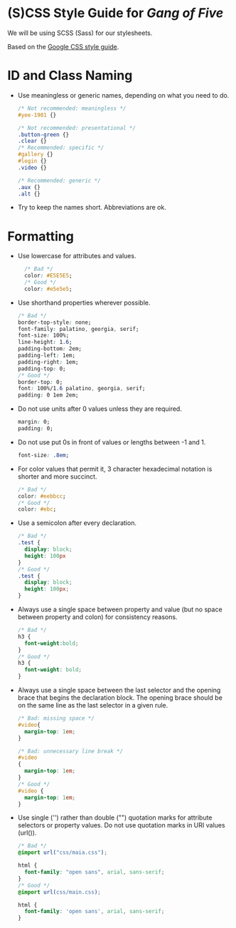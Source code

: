
# (S)CSS Style Guide for *Gang of Five*

We will be using SCSS (Sass) for our stylesheets.

Based on the [Google CSS style guide](http://google-styleguide.googlecode.com/svn/trunk/htmlcssguide.xml#CSS_Style_Rules).

# ID and Class Naming
 - Use meaningless or generic names, depending on what you need to do.
 
    ~~~css
    /* Not recommended: meaningless */
    #yee-1901 {}
    
    /* Not recommended: presentational */
    .button-green {}
    .clear {}
    /* Recommended: specific */
    #gallery {}
    #login {}
    .video {}
    
    /* Recommended: generic */
    .aux {}
    .alt {}
    ~~~
 - Try to keep the names short. Abbreviations are ok.

# Formatting
 - Use lowercase for attributes and values.
    ~~~css
      /* Bad */
      color: #E5E5E5;
      /* Good */
      color: #e5e5e5;
    ~~~

 - Use shorthand properties wherever possible.

    ~~~css
    /* Bad */
    border-top-style: none;
    font-family: palatino, georgia, serif;
    font-size: 100%;
    line-height: 1.6;
    padding-bottom: 2em;
    padding-left: 1em;
    padding-right: 1em;
    padding-top: 0;
    /* Good */
    border-top: 0;
    font: 100%/1.6 palatino, georgia, serif;
    padding: 0 1em 2em;
    ~~~
    
 - Do not use units after 0 values unless they are required.

    ~~~css
    margin: 0;
    padding: 0;
    ~~~

 - Do not use put 0s in front of values or lengths between -1 and 1.

    ~~~css
    font-size: .8em;
    ~~~

 - For color values that permit it, 3 character hexadecimal notation is shorter and more succinct.

    ~~~css
    /* Bad */
    color: #eebbcc;
    /* Good */
    color: #ebc;
    ~~~
 - Use a semicolon after every declaration.

    ~~~css
    /* Bad */
    .test {
      display: block;
      height: 100px
    }
    /* Good */
    .test {
      display: block;
      height: 100px;
    }
    ~~~
    
 - Always use a single space between property and value (but no space
   between property and colon) for consistency reasons.

    ~~~css
    /* Bad */
    h3 {
      font-weight:bold;
    }
    /* Good */
    h3 {
      font-weight: bold;
    }
    ~~~

 - Always use a single space between the last selector and the opening brace
   that begins the declaration block. The opening brace should be on the same
   line as the last selector in a given rule.

    ~~~css
    /* Bad: missing space */
    #video{
      margin-top: 1em;
    }
    
    /* Bad: unnecessary line break */
    #video
    {
      margin-top: 1em;
    }
    /* Good */
    #video {
      margin-top: 1em;
    }
    ~~~
 - Use single ('') rather than double ("") quotation marks for
   attribute selectors or property values. Do not use
   quotation marks in URI values (url()).

    ~~~css
    /* Bad */
    @import url("css/maia.css");
    
    html {
      font-family: "open sans", arial, sans-serif;
    }
    /* Good */
    @import url(css/main.css);
    
    html {
      font-family: 'open sans', arial, sans-serif;
    }
    ~~~
